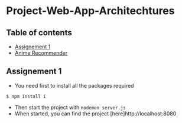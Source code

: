 # Project-Web-App-Architechtures

## Table of contents
* [Assignement 1](#Assignement-1)
* [Anime Recommender](#Anime-Recommender)

## Assignement 1

* You need first to install all the packages required 
```
$ npm install i
```
* Then start the project with `nodemon server.js`
* When started, you can find the project [here]http://localhost:8080
